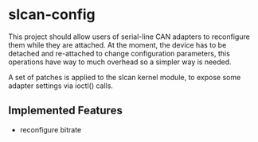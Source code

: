 # slcan-config
This project should allow users of serial-line CAN adapters to reconfigure them while they are attached.
At the moment, the device has to be detached and re-attached to change configuration parameters, this operations have way to much overhead so a simpler way is needed.

A set of patches is applied to the slcan kernel module, to expose some adapter settings via ioctl() calls.


## Implemented Features

- reconfigure bitrate
